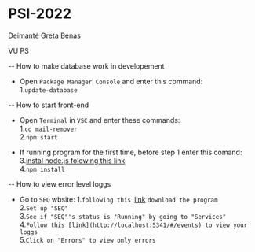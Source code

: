 ﻿# PSI-2022

Deimantė
Greta
Benas

VU PS

-- How to make database work in developement

- Open `Package Manager Console` and enter this command:<br /> 1.`update-database`

-- How to start front-end

- Open `Terminal` in `VSC` and enter these commands:<br /> 1.`cd mail-remover`<br /> 2.`npm start`

- If running program for the first time, before step 1 enter this comand:<br /> 3.[instal node.js folowing this link](https://nodejs.org/en/download/)<br /> 4.`npm install`

-- How to view error level loggs

- Go to `SEQ` wbsite: 1.`following this `[link](https://datalust.co/seq) `download the program`<br /> 2.`Set up "SEQ"`<br /> 3.`See if "SEQ"'s status is "Running" by going to "Services"`<br /> 4.`Follow this [link](http://localhost:5341/#/events) to view your loggs`<br /> 5.`Click on "Errors" to view only errors`

